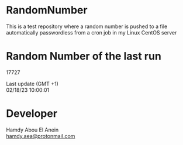 # RandomNumber    
This is a test repository where a random number is pushed to a file automatically passwordless from a cron job in my Linux CentOS server    
# Random Number of the last run   
17727
      
Last update (GMT +1)    
02/18/23 10:00:01
# Developer    
Hamdy Abou El Anein   
hamdy.aea@protonmail.com
